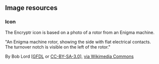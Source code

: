 Image resources
---------------

### Icon

The Encryptr icon is based on a photo of a rotor from an Enigma machine.

"An Enigma machine rotor, showing the side with flat electrical contacts. The turnover notch is visible on the left of the rotor."

By Bob Lord [<a href="http://www.gnu.org/copyleft/fdl.html">GFDL</a> or <a href="http://creativecommons.org/licenses/by-sa/3.0/">CC-BY-SA-3.0</a>], <a href="http://commons.wikimedia.org/wiki/File%3AEnigma-rotor-flat-contacts.jpg">via Wikimedia Commons</a>